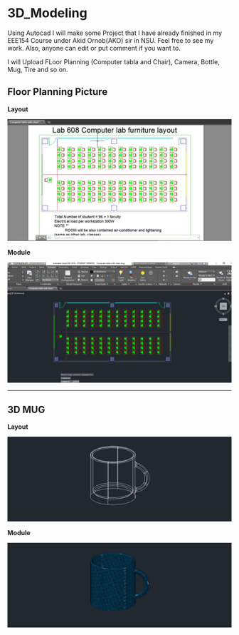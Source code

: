 # 3D_Modeling
Using Autocad I will make some Project that I have already finished in my EEE154 Course under Akid Ornob(AKO) sir in NSU. Feel free to see my work.
Also, anyone can edit or put comment if you want to. 

I will Upload FLoor Planning (Computer tabla and Chair), Camera, Bottle, Mug, Tire and so on.

## Floor Planning Picture

**Layout**

<img src=https://github.com/SaadAhmedSalim/3D_Modeling/blob/master/Floor%20Planing/Capture.JPG>

**Module**

<img src=https://github.com/SaadAhmedSalim/3D_Modeling/blob/master/Floor%20Planing/computerwithchair.JPG>

-----------------------------------------------------------

## 3D MUG

**Layout**

<img src=https://github.com/SaadAhmedSalim/3D_Modeling/blob/master/MUG/3d%20modeling_MUG_2dwireframe.jpg>

**Module**

<img src=https://github.com/SaadAhmedSalim/3D_Modeling/blob/master/MUG/3d%20modeling_MUG_module.jpg>
